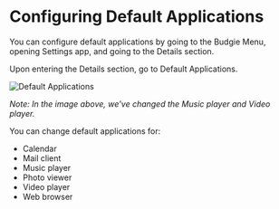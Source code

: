 # Configuring Default Applications

You can configure default applications by going to the Budgie Menu, opening Settings app, and going to the Details section.

Upon entering the Details section, go to Default Applications.

![Default Applications](images/help-center/configuration/configuring-default-applications/configuring-default-applications.jpg)

*Note: In the image above, we've changed the Music player and Video player.*

You can change default applications for:

- Calendar
- Mail client
- Music player
- Photo viewer
- Video player
- Web browser